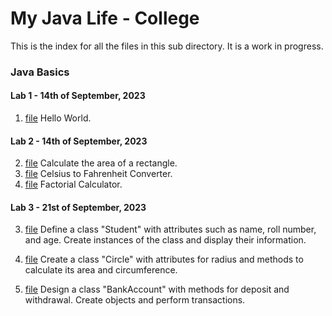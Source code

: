 # My Java Life - College

This is the index for all the files in this sub directory. It is a work in progress.

### Java Basics

#### Lab 1 - 14th of September, 2023
1. [file](1.java)  Hello World.

#### Lab 2 - 14th of September, 2023
2. [file](2.java)  Calculate the area of a rectangle.
3. [file](3.java)  Celsius to Fahrenheit Converter.
4. [file](4.java)  Factorial Calculator.

#### Lab 3 - 21st of September, 2023
3. [file](5.java)  Define a class "Student" with attributes such as name, roll number, and age. Create instances of the class and display their information.
4. [file](6.java)  Create a class "Circle" with attributes for radius and methods to calculate its area and circumference. 

5. [file](7.java)  Design a class "BankAccount" with methods for deposit and withdrawal. Create objects and perform transactions. 

